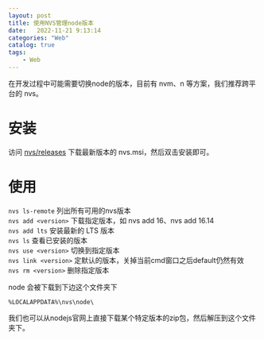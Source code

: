 ```yaml
---
layout: post
title: 使用NVS管理node版本
date:   2022-11-21 9:13:14
categories: "Web"
catalog: true
tags: 
    - Web
---
```


在开发过程中可能需要切换node的版本，目前有 nvm、n 等方案，我们推荐跨平台的 nvs。  
# 安装

访问 [nvs/releases](https://github.com/jasongin/nvs/releases) 下载最新版本的 nvs.msi，然后双击安装即可。 

# 使用  

`nvs ls-remote` 列出所有可用的nvs版本  
`nvs add <version>` 下载指定版本，如 nvs add 16、nvs add 16.14    
`nvs add lts`  安装最新的 LTS 版本  
`nvs ls` 查看已安装的版本  
`nvs use <version>` 切换到指定版本  
`nvs link <version>` 定默认的版本，关掉当前cmd窗口之后default仍然有效  
`nvs rm <version>` 删除指定版本  

node 会被下载到下边这个文件夹下

    %LOCALAPPDATA%\nvs\node\

 我们也可以从nodejs官网上直接下载某个特定版本的zip包，然后解压到这个文件夹下。  